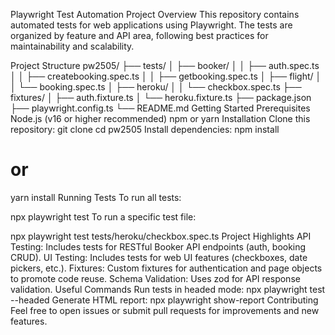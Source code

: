 Playwright Test Automation Project
Overview
This repository contains automated tests for web applications using Playwright. The tests are organized by feature and API area, following best practices for maintainability and scalability.

Project Structure
pw2505/
├── tests/
│   ├── booker/
│   │   ├── auth.spec.ts
│   │   ├── createbooking.spec.ts
│   │   ├── getbooking.spec.ts
│   ├── flight/
│   │   └── booking.spec.ts
│   ├── heroku/
│   │   └── checkbox.spec.ts
├── fixtures/
│   ├── auth.fixture.ts
│   └── heroku.fixture.ts
├── package.json
├── playwright.config.ts
└── README.md
Getting Started
Prerequisites
Node.js (v16 or higher recommended)
npm or yarn
Installation
Clone this repository:
git clone <repo-url>
cd pw2505
Install dependencies:
npm install
# or
yarn install
Running Tests
To run all tests:

npx playwright test
To run a specific test file:

npx playwright test tests/heroku/checkbox.spec.ts
Project Highlights
API Testing: Includes tests for RESTful Booker API endpoints (auth, booking CRUD).
UI Testing: Includes tests for web UI features (checkboxes, date pickers, etc.).
Fixtures: Custom fixtures for authentication and page objects to promote code reuse.
Schema Validation: Uses zod for API response validation.
Useful Commands
Run tests in headed mode:
npx playwright test --headed
Generate HTML report:
npx playwright show-report
Contributing
Feel free to open issues or submit pull requests for improvements and new features.
